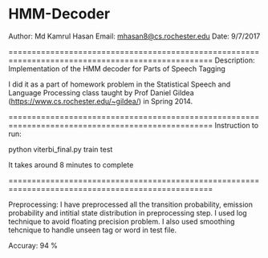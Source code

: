 # HMM-Decoder

Author: Md Kamrul Hasan
Email:  mhasan8@cs.rochester.edu
Date:  9/7/2017

==================================================================================================
Description:
Implementation of the HMM decoder for Parts of Speech Tagging

I did it as a part of homework problem in the Statistical Speech and Language Processing class taught by Prof Daniel Gildea (https://www.cs.rochester.edu/~gildea/) in Spring 2014.


==================================================================================================
Instruction to run:

python viterbi_final.py train test

It takes around 8 minutes to complete

==================================================================================================

Preprocessing:
I have preprocessed all the transition probability, emission probability and intitial state distribution in preprocessing step. I used log technique to avoid floating precision problem. I also used smoothing tehcnique to handle unseen tag or word in test file.


Accuray: 94 % 
